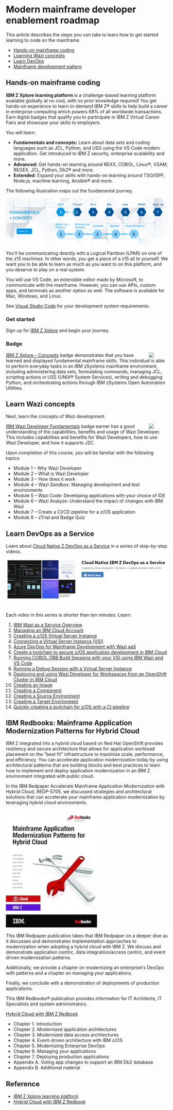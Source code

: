 # Modern mainframe developer enablement roadmap

This article describes the steps you can take to learn how to get started learning to code on the mainframe.

- [Hands-on mainframe coding](#hands-on-mainframe-coding)
- [Learning Wazi concepts](#learn-wazi-concepts)
- [Learn DevOps](#learn-devops-as-a-service)
- [Mainframe development pattern](#ibm-redbooks-mainframe-application-modernization-patterns-for-hybrid-cloud)

## Hands-on mainframe coding

**IBM Z Xplore learning platform** is a challenge-based learning platform available globally at no cost, with no prior knowledge required! You get hands-on experience to learn in-demand IBM Z® skills to help build a career in enterprise computing which powers 68% of all worldwide transactions. Earn digital badges that qualify you to participate in IBM Z Virtual Career Fairs and showcase your skills to employers. 

You will learn: 

- **Fundamentals and concepts:** Learn about data sets and coding languages such as JCL, Python, and USS using the VS Code modern application. Get introduced to IBM Z security, enterprise scalability and more.
- **Advanced:** Get hands-on learning around REXX, COBOL, Linux®, VSAM, REGEX, JCL, Python, Db2® and more.
- **Extended:** Expand your skills with hands-on learning around TSO/ISPF, Node.js, machine learning, Ansible® and more.

The following illustration maps out the fundamental journey.

[![xplore](./media/zexplore.png)](https://ibmzxplore.influitive.com/)

You’ll be communicating directly with a Logical Partition (LPAR) on one of the z15 machines. In other words, you get a piece of a z15 all to yourself. We want you to be able to learn as much as you want to on this platform, and you deserve to play on a real system.

You will use VS Code, an extensible editor made by Microsoft, to communicate with the mainframe. However, you can use APIs, custom apps, and terminals as another option as well. The software is available for Mac, Windows, and Linux. 

See [Visual Studio Code](https://code.visualstudio.com/docs/supporting/requirements) for your development system requirements.

### Get started

Sign up for [IBM Z Xplore](https://ibmzxplore.influitive.com/channels/1) and begin your journey.

### Badge

<img style="float: right; width: 12%" src="../media/zexplore-badge.png"/>

[IBM Z Xplore – Concepts](https://www.ibm.com/downloads/cas/lxgl0gd8) badge demonstrates that you have learned and displayed fundamental mainframe skills. This individual is able to perform everyday tasks in an IBM zSystems mainframe environment, including administering data sets, formulating commands, managing JCL, scripting actions in USS (UNIX® System Services), writing and debugging Python, and orchestrating actions through IBM zSystems Open Automation Utilities.

## Learn Wazi concepts

Next, learn the concepts of Wazi development.

<img style="float: right; width: 12%" src="../media/wazi-badge.png"/>

[IBM Wazi Developer Fundamentals](https://yourlearning.ibm.com/credential/CREDLY-bf46e58b-5c2d-4112-8a90-cd6f2924bbee) badge earner has a good understanding of the capabilities, benefits and usage of Wazi Developer. This includes capabilities and benefits for Wazi Developers, how to use Wazi Developer, and how it supports J2C.

Upon completion of this course, you will be familiar with the following topics:

- Module 1 – Why Wazi Developer
- Module 2 – What is Wazi Developer
- Module 3 – How does it work
- Module 4 – Wazi Sandbox: Managing development and test environments
- Module 5 – Wazi Code: Developing applications with your choice of IDE
- Module 6 – Wazi Analyze: Understand the impact of changes with IBM Wazi
- Module 7 – Create a CI/CD pipeline for a z/OS application
- Module 8 – zTrial and Badge Quiz

## Learn DevOps as a Service

Learn about [Cloud Native Z DevOps as a Service](https://mediacenter.ibm.com/playlist/details/1_5q5qeehb/) in a series of step-by-step videos.

[![devops videos](./media/devops-video.png)](https://mediacenter.ibm.com/playlist/details/1_5q5qeehb/)

Each video in this series is shorter than ten minutes. Learn:

1. [IBM Wazi as a Service Overview](https://mediacenter.ibm.com/media/IBM%20Wazi%20as%20a%20Service%20Overview/1_xpoxgjsa)
2. [Managing an IBM Cloud Account](https://mediacenter.ibm.com/media/IBM%20Wazi%20as%20a%20Service%3B%20Managing%20an%20IBM%20Cloud%20Account/1_9agz7ap1)
3. [Creating a z/OS Virtual Server Instance](https://mediacenter.ibm.com/media/IBM%20Wazi%20as%20a%20Service%3B%20Creating%20a%20z_OS%20Virtual%20Server%20Instance/1_b8aircfl)
4. [Connecting a Virtual Server Instance (VSI)](https://mediacenter.ibm.com/media/IBM%20Wazi%20as%20a%20Service%3B%20Connecting%20a%20Virtual%20Server%20Instance%20(VSI)/1_vy4gl2nc)
5. [Azure DevOps for Mainframe Development with Wazi aaS](https://mediacenter.ibm.com/media/Azure%20DevOps%20for%20Mainframe%20Development%20with%20Wazi%20aaS/1_w7b5xzzy)
6. [Create a toolchain to secure z/OS application development in IBM Cloud](https://mediacenter.ibm.com/media/Create%20a%20toolchain%20to%20secure%20z_OS%20application%20development%20in%20IBM%20Cloud/1_ax4aw1hr)
7. [Running COBOL DBB Build Sessions with your VSI using IBM Wazi and VS Code](https://mediacenter.ibm.com/media/IBM%20Wazi%3B%20Running%20COBOL%20DBB%20Build%20Sessions%20with%20your%20VSI%20using%20IBM%20Wazi%20and%20VS%20Code/1_jnw8r2vp)
8. [Running a Debug Session with a Virtual Server Instance](https://mediacenter.ibm.com/media/IBM%20Wazi%20as%20a%20Service%3B%20Running%20a%20Debug%20Session%20with%20a%20Virtual%20Server%20Instance/1_5pfnbk24)
9. [Deploying and using Wazi Developer for Workspaces from an OpenShift Cluster in IBM Cloud](https://mediacenter.ibm.com/media/Wazi%20aaS%3B%20Deploying%20and%20using%20Wazi%20Developer%20for%20Workspaces%20from%20an%20OpenShift%20Cluster%20in%20IBM%20Cloud/1_ijmezvwu)
10. [Creating an Image](https://mediacenter.ibm.com/media/IBM%20Wazi%20as%20a%20Service%3B%20Creating%20an%20Image/1_7nwpwxxk)
11. [Creating a Component](https://mediacenter.ibm.com/media/IBM%20Wazi%20as%20a%20Service%3B%20Creating%20a%20%20Component/1_nipm2iwj)
12. [Creating a Source Environment](https://mediacenter.ibm.com/media/IBM%20Wazi%20as%20a%20Service%3B%20Creating%20a%20Source%20Environment/1_dp3ph9m0)
13. [Creating a Target Environment](https://mediacenter.ibm.com/media/IBM%20Wazi%20as%20a%20Service%3B%20Creating%20a%20Target%20Environment/1_jg1dyaif)
14. [Quickly creating a toolchain for z/OS with a CI pipeline](https://mediacenter.ibm.com/media/Quickly%20creating%20a%20toolchain%20for%20z_OS%20with%20a%20CI%20pipeline/1_5ev8jm2q)

## IBM Redbooks: Mainframe Application Modernization Patterns for Hybrid Cloud

IBM Z integrated into a hybrid cloud based on Red Hat OpenShift provides resiliency and secure architecture that allows for application workload placement on the "best fit" infrastructure to maximize scale, performance, and efficiency. You can accelerate application modernization today by using architectural patterns that are building blocks and best practices to learn how to implement and deploy application modernization in an IBM Z environment integrated with public cloud.

In the IBM Redpaper Accelerate Mainframe Application Modernization with Hybrid Cloud, REDP-5705, we discussed strategies and architectural solutions that can accelerate your mainframe application modernization by leveraging hybrid cloud environments.

[![redbook](./media/sg24-8532-00_x2.jpg)](https://www.redbooks.ibm.com/abstracts/sg248532.html)

This IBM Redpaper publication takes that IBM Redpaper on a deeper dive as it discusses and demonstrates implementation approaches to modernization when adopting a hybrid cloud with IBM Z. We discuss and demonstrate application centric, data integration/access centric, and event driven modernization patterns.

Additionally, we provide a chapter on modernizing an enterprise's DevOps with patterns and a chapter on managing your applications.

Finally, we conclude with a demonstration of deployments of production applications.

This IBM Redbooks® publication provides information for IT Architects, IT Specialists and system administrators.

[Hybrid Cloud with IBM Z Redbook](https://www.redbooks.ibm.com/abstracts/sg248532.html)

- Chapter 1. Introduction
- Chapter 2. Modernized application architectures
- Chapter 3. Modernized data access architectures
- Chapter 4. Event-driven architecture with IBM z/OS
- Chapter 5. Modernizing Enterprise DevOps
- Chapter 6. Managing your applications
- Chapter 7. Deploying production applications
- Appendix A. Voting app changes to support an IBM Db2 database
- Appendix B. Additional material

## Reference

- [IBM Z Xplore learning platform](https://www.ibm.com/z/resources/zxplore)
- [Hybrid Cloud with IBM Z Redbook](https://www.redbooks.ibm.com/abstracts/sg248532.html)